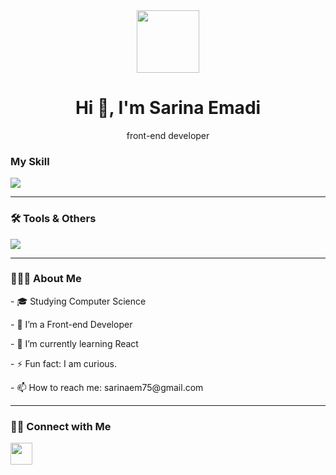 
<div id="header" align="center">
  <img src="https://i.giphy.com/media/v1.Y2lkPTc5MGI3NjExeXNoZWE4eDUxdWp6Mmx2cTZhZXRuYXAwc2UzcmFmeTllMHE0bnQ2YiZlcD12MV9pbnRlcm5hbF9naWZfYnlfaWQmY3Q9Zw/1XCcD9VLQZ2Io/giphy.gif" width="100" />
  <h1>Hi 👋, I'm Sarina Emadi</h1>
  <p> front-end developer</p>
</div>


<div>
  <h3>My Skill</h3>
<img src="https://skillicons.dev/icons?i=html,css,js,react,tailwind" />

</div>
<hr />
<div>
  <h3>🛠 Tools & Others</h3>
<img src="https://skillicons.dev/icons?i=github,figma" />

</div>

<hr />

<h3>👨🏻‍💻 About Me</h3>
<p>- 🎓 Studying Computer Science</p>
<p>- 🔭  I’m a Front-end Developer</p>
<p>- 🌱 I’m currently learning React</p>
<p>- ⚡ Fun fact: I am curious.</p>
<p>- 📫 How to reach me: sarinaem75@gmail.com</p>


<hr />

<div>
  <h3>🤝🏻 Connect with Me</h3>
  <a href="https://www.linkedin.com/in/sarinaemadi/" rel="nofollow">
  <img width="35px" height="35px" src="https://camo.githubusercontent.com/d5c6417453009a135bfe449d2b4c9aa1b36088c412da500be1026212629ab41f/68747470733a2f2f63646e2e6a7364656c6976722e6e65742f67682f64657669636f6e732f64657669636f6e406c61746573742f69636f6e732f6c696e6b6564696e2f6c696e6b6564696e2d6f726967696e616c2e737667" data-canonical-src="https://cdn.jsdelivr.net/gh/devicons/devicon@latest/icons/linkedin/linkedin-original.svg" target="_blank">
</a>
</div>



<!--
**sarinaem/sarinaem** is a ✨ _special_ ✨ repository because its `README.md` (this file) appears on your GitHub profile.
<a href="https://img.shields.io/badge/LinkedIn-https%3A%2F%2Flinkedin.com%2Fin%2Fsarinaemadi-blue
"></a>

- 🤔 I’m looking for help 
https://i.giphy.com/media/v1.Y2lkPTc5MGI3NjExcHF0NWsyMnFmcXBvZnd1eTc5N3BrcnZ1NDRwanZlOXN1ZjlieGVubCZlcD12MV9pbnRlcm5hbF9naWZfYnlfaWQmY3Q9Zw/RbDKaczqWovIugyJmW/giphy.gif
<div>
  <a href="https://img.shields.io/badge/logo-javascript-blue?logo=javascript"></a>
</div>



-->
